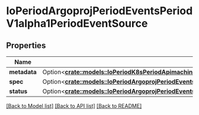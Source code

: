 # IoPeriodArgoprojPeriodEventsPeriodV1alpha1PeriodEventSource

## Properties

Name | Type | Description | Notes
------------ | ------------- | ------------- | -------------
**metadata** | Option<[**crate::models::IoPeriodK8sPeriodApimachineryPeriodPkgPeriodApisPeriodMetaPeriodV1PeriodObjectMeta**](io.k8s.apimachinery.pkg.apis.meta.v1.ObjectMeta.md)> |  | [optional]
**spec** | Option<[**crate::models::IoPeriodArgoprojPeriodEventsPeriodV1alpha1PeriodEventSourceSpec**](io.argoproj.events.v1alpha1.EventSourceSpec.md)> |  | [optional]
**status** | Option<[**crate::models::IoPeriodArgoprojPeriodEventsPeriodV1alpha1PeriodEventSourceStatus**](io.argoproj.events.v1alpha1.EventSourceStatus.md)> |  | [optional]

[[Back to Model list]](../README.md#documentation-for-models) [[Back to API list]](../README.md#documentation-for-api-endpoints) [[Back to README]](../README.md)


